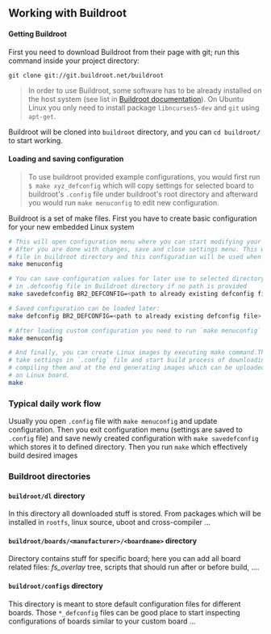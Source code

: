 ## Working with Buildroot

#### Getting Buildroot

First you need to download Buildroot from their page with git; run this command inside your project directory:

```
git clone git://git.buildroot.net/buildroot
```

> In order to use Buildroot, some software has to be already installed on the
> host system (see list in [Buildroot documentation](http://buildroot.uclibc.org/downloads/manual/manual.html#getting-buildroot)). On Ubuntu Linux you only need to install package `libncurses5-dev` and `git` using `apt-get`.

Buildroot will be cloned into `buildroot` directory, and you can `cd buildroot/` to start working.

#### Loading and saving configuration

>To use buildroot provided example configurations, you would first run `$ make xyz_defconfig` which will copy settings for selected board to buildroot's `.config` file under buildroot's root directory and afterward you would run `make menuconfig` to edit new configuration.

Buildroot is a set of make files. First you have to create basic configuration for your new embedded Linux system
```bash
# This will open configuration menu where you can start modifying your system from scratch.
# After you are done with changes, save and close settings menu. This will create .config
# file in buildroot directory and this configuration will be used when running make command.
make menuconfig

# You can save configuration values for later use to selected directory or
# in .defconfig file in Buildroot directory if no path is provided
make savedefconfig BR2_DEFCONFIG=<path to already existing defconfig file>

# Saved configuration can be loaded later:
make defconfig BR2_DEFCONFIG=<path to already existing defconfig file>

# After loading custom configuration you need to run `make menuconfig`
make menuconfig

# And finally, you can create Linux images by executing make command.This will effectively
# take settings in `.config` file and start build process of downloading source files,
# compiling them and at the end generating images which can be uploaded to NAND flash
# on Linux board.
make
```
### Typical daily work flow

Usually you open `.config` file with `make menuconfig` and update configuration. Then you exit configuration menu (settings are saved to `.config` file) and save newly created configuration with `make savedefconfig` which stores it to defined directory. Then you run `make` which effectively build desired images


### Buildroot directories

#### `buildroot/dl` directory

In this directory all downloaded stuff is stored. From packages which will be installed in `rootfs`, linux source, uboot and cross-compiler ...

#### `buildroot/boards/<manufacturer>/<boardname>` directory

Directory contains stuff for specific board; here you can add all board related files: *fs_overlay* tree, scripts that should run after or before build, ....

#### `buildroot/configs` directory

This directory is meant to store default configuration files for different boards. Those `*_defconfig` files can be good place to start inspecting configurations of boards similar to your custom board ...
